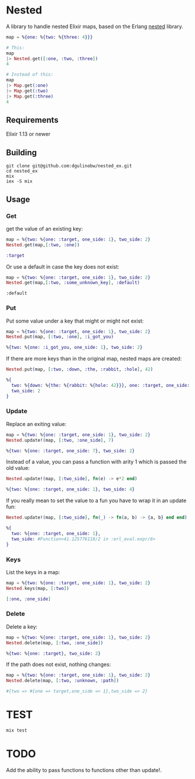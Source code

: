 # Nested

A library to handle nested Elixir maps, based on the Erlang [nested](https://github.com/odo/nested) library.

```elixir
map = %{one: %{two: %{three: 4}}}

# This:
map
|> Nested.get([:one, :two, :three])
4

# Instead of this:
map
|> Map.get(:one)
|> Map.get(:two)
|> Map.get(:three)
4
```

## Requirements
Elixir 1.13 or newer

## Building

```
git clone git@github.com:dgulinobw/nested_ex.git
cd nested_ex
mix
iex -S mix
```

## Usage

### Get

get the value of an existing key:

```elixir
map = %{two: %{one: :target, one_side: 1}, two_side: 2}
Nested.get(map,[:two, :one])
```
```elixir
:target
```

Or use a default in case the key does not exist:


```elixir
map = %{two: %{one: :target, one_side: 1}, two_side: 2}
Nested.get(map,[:two, :some_unknown_key], :default)
```
```
:default
```

### Put
Put some value under a key that might or might not exist:

```elixir
map = %{two: %{one: :target, one_side: 1}, two_side: 2}
Nested.put(map, [:two, :one], :i_got_you)
```
```elixir
%{two: %{one: :i_got_you, one_side: 1}, two_side: 2}
```

If there are more keys than in the original map, nested maps are created:

```elixir
Nested.put(map, [:two, :down, :the, :rabbit, :hole], 42)
```
```elixir
%{
  two: %{down: %{the: %{rabbit: %{hole: 42}}}, one: :target, one_side: 1},
  two_side: 2
}
```

### Update

Replace an exiting value:

```elixir
map = %{two: %{one: :target, one_side: 1}, two_side: 2}
Nested.update!(map, [:two, :one_side], 7)
```
```elixir
%{two: %{one: :target, one_side: 7}, two_side: 2}
```

Instead of a value, you can pass a function with arity 1 which is passed the old value:

```elixir
Nested.update!(map, [:two_side], fn(e) -> e*2 end)
```
```elixir
%{two: %{one: :target, one_side: 1}, two_side: 4}
```

If you really mean to set the value to a fun you have to wrap it in an update fun:

```elixir
Nested.update!(map, [:two_side], fn(_) -> fn(a, b) -> {a, b} end end)
```
```elixir
%{
  two: %{one: :target, one_side: 1},
  two_side: #Function<41.125776118/2 in :erl_eval.expr/6>
}
```

### Keys
List the keys in a map:

```elixir
map = %{two: %{one: :target, one_side: 1}, two_side: 2}
Nested.keys(map, [:two])
```
```elixir
[:one, :one_side]
```

### Delete

Delete a key:

```elixir
map = %{two: %{one: :target, one_side: 1}, two_side: 2}
Nested.delete(map, [:two, :one_side])
```
```elixir
%{two: %{one: :target}, two_side: 2}
```

If the path does not exist, nothing changes:

```elixir
map = %{two: %{one: :target, one_side: 1}, two_side: 2}
Nested.delete(map, [:two, :unknown, :path])
```
```elixir
#{two => #{one => target,one_side => 1},two_side => 2}
```

# TEST
```elixir
mix test
```

# TODO

Add the ability to pass functions to functions other than update!.
